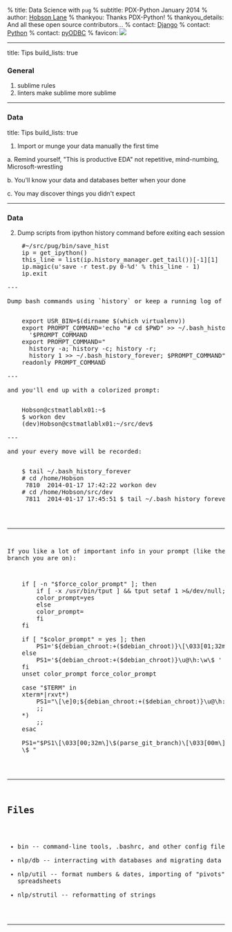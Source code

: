 % title: Data Science with `pug`
% subtitle: PDX-Python January 2014
% author: <a href="https://github.com/hobsonlane">Hobson Lane</a>
% thankyou: Thanks PDX-Python!
% thankyou_details: And all these open source contributors...
% contact: <a href="http://djangoproject.org">Django</a>
% contact: <a href="http://python.org">Python</a>
% contact: <a href="http://pypi.python.org/pypi/pyodbc">pyODBC</a>
% favicon: <img src="https://www.python.org/favicon.ico"/>

---
title: Tips
build_lists: true

### General

1. sublime rules
2. linters make sublime more sublime

---

### Data
title: Tips
build_lists: true


1. Import or munge your data manually the first time
    
  a. Remind yourself, "This is productive EDA" not repetitive, mind-numbing, Microsoft-wrestling

  b. You'll know your data and databases better when your done

  c. You may discover things you didn't expect

---

### Data

2. Dump scripts from ipython history command before exiting each session

<pre class="prettyprint" data-lang="python">
    #~/src/pug/bin/save_hist
    ip = get_ipython()
    this_line = list(ip.history_manager.get_tail())[-1][1]
    ip.magic(u'save -r test.py 0-%d' % this_line - 1)
    ip.exit

---

Dump bash commands using `history` or keep a running log of where you were and what you did with a `.bashrc` script like:

<pre class="prettyprint" data-lang="shell">
    export USR_BIN=$(dirname $(which virtualenv))
    export PROMPT_COMMAND='echo "# cd $PWD" >> ~/.bash_history_forever;
      '$PROMPT_COMMAND
    export PROMPT_COMMAND="
      history -a; history -c; history -r;
      history 1 >> ~/.bash_history_forever; $PROMPT_COMMAND"
    readonly PROMPT_COMMAND

---

and you'll end up with a colorized prompt:

<pre class="prettyprint" data-lang="shell">
    Hobson@cstmatlablx01:~$ 
    $ workon dev
    (dev)Hobson@cstmatlablx01:~/src/dev$

---

and your every move will be recorded: 

<pre class="prettyprint" data-lang="bash">
    $ tail ~/.bash_history_forever
    # cd /home/Hobson
     7810  2014-01-17 17:42:22 workon dev
    # cd /home/Hobson/src/dev
     7811  2014-01-17 17:45:51 $ tail ~/.bash_history_forever
</pre>

---

If you like a lot of important info in your prompt (like the git branch you are on):

<pre class="prettyprint" data-lang="bash">
    if [ -n "$force_color_prompt" ]; then
        if [ -x /usr/bin/tput ] && tput setaf 1 >&/dev/null; then
        color_prompt=yes
        else
        color_prompt=
        fi
    fi

    if [ "$color_prompt" = yes ]; then
        PS1='${debian_chroot:+($debian_chroot)}\[\033[01;32m\]\u@\h\[\033[00m\]:\[\033[01;34m\]\w\[\033[00m\]\$ '
    else
        PS1='${debian_chroot:+($debian_chroot)}\u@\h:\w\$ '
    fi
    unset color_prompt force_color_prompt

    case "$TERM" in
    xterm*|rxvt*)
        PS1="\[\e]0;${debian_chroot:+($debian_chroot)}\u@\h: \w\a\]$PS1"
        ;;
    *)
        ;;
    esac

    PS1="$PS1\[\033[00;32m\]\$(parse_git_branch)\[\033[00m\]
    \$ "
</pre>

---

## Files

* bin -- command-line tools, .bashrc, and other config files
* nlp/db -- interracting with databases and migrating data
* nlp/util -- format numbers & dates, importing of "pivots" in spreadsheets
* nlp/strutil -- reformatting of strings

---


